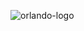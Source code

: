 ![orlando-logo](https://user-images.githubusercontent.com/22757869/72401110-e7c73380-3729-11ea-9833-692e4c8734b4.png)
